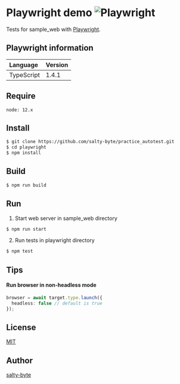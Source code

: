 Playwright demo ![Playwright](https://github.com/salty-byte/practice_autotest/workflows/playwright/badge.svg)
========
Tests for sample_web with [Playwright](https://github.com/microsoft/playwright).

## Playwright information

|Language|Version|
|:---|:---|
|TypeScript|1.4.1|

## Require

```
node: 12.x
```

## Install

```sh
$ git clone https://github.com/salty-byte/practice_autotest.git
$ cd playwright
$ npm install
```

## Build

```sh
$ npm run build
```

## Run

1. Start web server in sample_web directory
```sh
$ npm run start
```

2. Run tests in playwright directory
```sh
$ npm test
```

## Tips

#### Run browser in non-headless mode
```typescript
browser = await target.type.launch({
  headless: false // default is true
});
```

## License

[MIT](https://github.com/salty-byte/practice_autotest/blob/master/LICENSE)

## Author

[salty-byte](https://github.com/salty-byte/)
